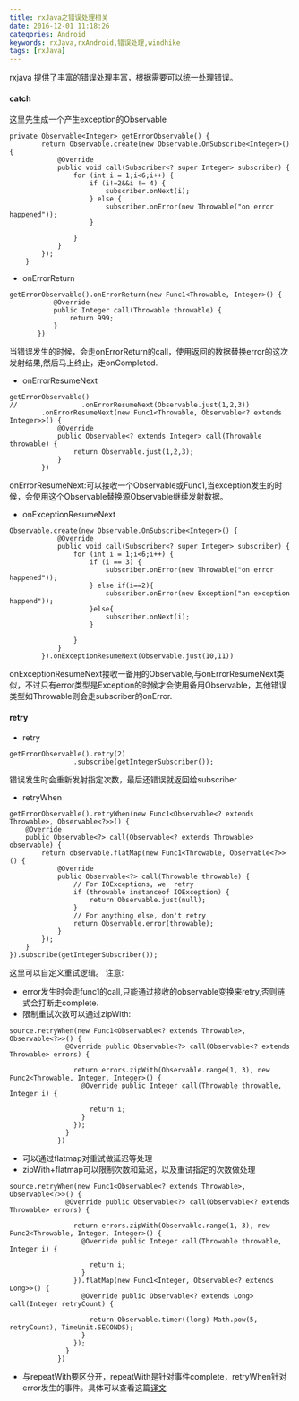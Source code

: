 ```yaml
---
title: rxJava之错误处理相关
date: 2016-12-01 11:18:26
categories: Android
keywords: rxJava,rxAndroid,错误处理,windhike
tags: [rxJava]
---
```

rxjava 提供了丰富的错误处理丰富，根据需要可以统一处理错误。
<!--more-->
#### catch
这里先生成一个产生exception的Observable

```
private Observable<Integer> getErrorObservable() {
        return Observable.create(new Observable.OnSubscribe<Integer>() {
            @Override
            public void call(Subscriber<? super Integer> subscriber) {
                for (int i = 1;i<6;i++) {
                    if (i!=2&&i != 4) {
                        subscriber.onNext(i);
                    } else {
                        subscriber.onError(new Throwable("on error happened"));
                    }

                }
            }
        });
    }
```
- onErrorReturn

```
getErrorObservable().onErrorReturn(new Func1<Throwable, Integer>() {
           @Override
           public Integer call(Throwable throwable) {
               return 999;
           }
       })
```
当错误发生的时候，会走onErrorReturn的call，使用返回的数据替换error的这次发射结果,然后马上终止，走onCompleted.

- onErrorResumeNext

```
getErrorObservable()
//                .onErrorResumeNext(Observable.just(1,2,3))
        .onErrorResumeNext(new Func1<Throwable, Observable<? extends Integer>>() {
            @Override
            public Observable<? extends Integer> call(Throwable throwable) {
                return Observable.just(1,2,3);
            }
        })
```

onErrorResumeNext:可以接收一个Observable或Func1,当exception发生的时候，会使用这个Observable替换源Observable继续发射数据。

- onExceptionResumeNext

```
Observable.create(new Observable.OnSubscribe<Integer>() {
            @Override
            public void call(Subscriber<? super Integer> subscriber) {
                for (int i = 1;i<6;i++) {
                    if (i == 3) {
                        subscriber.onError(new Throwable("on error happened"));
                    } else if(i==2){
                        subscriber.onError(new Exception("an exception happend"));
                    }else{
                        subscriber.onNext(i);
                    }

                }
            }
        }).onExceptionResumeNext(Observable.just(10,11))
```

onExceptionResumeNext接收一备用的Observable,与onErrorResumeNext类似，不过只有error类型是Exception的时候才会使用备用Observable，其他错误类型如Throwable则会走subscriber的onError.

#### retry
- retry

```
getErrorObservable().retry(2)
                .subscribe(getIntegerSubscriber());
```
错误发生时会重新发射指定次数，最后还错误就返回给subscriber

- retryWhen

```
getErrorObservable().retryWhen(new Func1<Observable<? extends Throwable>, Observable<?>>() {
    @Override
    public Observable<?> call(Observable<? extends Throwable> observable) {
        return observable.flatMap(new Func1<Throwable, Observable<?>>() {
            @Override
            public Observable<?> call(Throwable throwable) {
                // For IOExceptions, we  retry
                if (throwable instanceof IOException) {
                    return Observable.just(null);
                }
                // For anything else, don't retry
                return Observable.error(throwable);
            }
        });
    }
}).subscribe(getIntegerSubscriber());
```
这里可以自定义重试逻辑。
注意:
- error发生时会走func1的call,只能通过接收的observable变换来retry,否则链式会打断走complete.
- 限制重试次数可以通过zipWith:

```
source.retryWhen(new Func1<Observable<? extends Throwable>, Observable<?>>() {
              @Override public Observable<?> call(Observable<? extends Throwable> errors) {

                return errors.zipWith(Observable.range(1, 3), new Func2<Throwable, Integer, Integer>() {
                  @Override public Integer call(Throwable throwable, Integer i) {

                    return i;
                  }
                });
              }
            })
```
- 可以通过flatmap对重试做延迟等处理
- zipWith+flatmap可以限制次数和延迟，以及重试指定的次数做处理

```
source.retryWhen(new Func1<Observable<? extends Throwable>, Observable<?>>() {
              @Override public Observable<?> call(Observable<? extends Throwable> errors) {

                return errors.zipWith(Observable.range(1, 3), new Func2<Throwable, Integer, Integer>() {
                  @Override public Integer call(Throwable throwable, Integer i) {

                    return i;
                  }
                }).flatMap(new Func1<Integer, Observable<? extends Long>>() {
                  @Override public Observable<? extends Long> call(Integer retryCount) {

                    return Observable.timer((long) Math.pow(5, retryCount), TimeUnit.SECONDS);
                  }
                });
              }
            })
```
- 与repeatWith要区分开，repeatWith是针对事件complete，retryWhen针对error发生的事件。具体可以查看这篇[译文](http://www.open-open.com/lib/view/open1454895890823.html)
